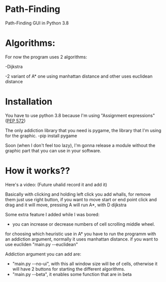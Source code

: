 # Path-Finding
Path-Finding GUI in Python 3.8

# Algorithms:

For now the program uses 2 algorithms:

-Dijkstra

-2 variant of A* one using manhattan distance and other uses euclidean distance

# Installation

You have to use python 3.8 because I'm using "Assignment expressions" ([PEP 572](https://www.python.org/dev/peps/pep-0572/))

The only addiction library that you need is pygame, the library that I'm using for the graphic.
-pip install pygame


Soon (when I don't feel too lazy), I'm gonna release a module without the graphic part that you can use in your software.

# How it works??

Here's a video:
(Future uhalid record it and add it)

Basically with clicking and holding left click you add whalls, for remove them just use right button,
if you want to move start or end point click and drag and it will move, pressing A will run A*, with D dijkstra

Some extra feature I added while I was bored:
- you can increase or decrease numbers of cell scrolling middle wheel.

for choosing which heuristic use in A* you have to run the programm with an addiction argument, normally it uses manhattan distance.
if you want to use eucliden "main.py --euclidean"

Addiction argument you can add are:
- "main.py --no-ui", with this all window size will be of cells, otherwise it will have 2 buttons for starting the different algorithms.
- "main.py --beta", it enables some function that are in beta
